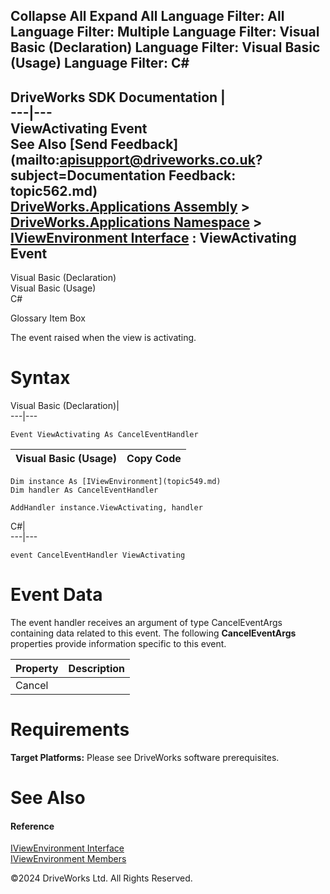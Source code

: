        

 Collapse All Expand All  Language Filter: All  Language Filter: Multiple  Language Filter: Visual Basic (Declaration) Language Filter: Visual Basic (Usage) Language Filter: C#  
---  
DriveWorks SDK Documentation  |   
---|---  
ViewActivating Event   
See Also [Send Feedback](mailto:apisupport@driveworks.co.uk?subject=Documentation Feedback: topic562.md)  
[DriveWorks.Applications Assembly](topic13.md) > [DriveWorks.Applications Namespace](topic16.md) > [IViewEnvironment Interface](topic549.md) : ViewActivating Event  
---  
  
Visual Basic (Declaration)    
Visual Basic (Usage)    
C# 

Glossary Item Box

The event raised when the view is activating. 

# Syntax

Visual Basic (Declaration)|   
---|---  
      
    
    Event ViewActivating As CancelEventHandler  
  
Visual Basic (Usage)| Copy Code  
---|---  
      
    
    Dim instance As [IViewEnvironment](topic549.md)
    Dim handler As CancelEventHandler
     
    AddHandler instance.ViewActivating, handler  
  
C#|   
---|---  
      
    
    event CancelEventHandler ViewActivating  
  
# Event Data

The event handler receives an argument of type CancelEventArgs containing data related to this event. The following **CancelEventArgs** properties provide information specific to this event.

Property| Description  
---|---  
Cancel|   
  
# Requirements

**Target Platforms:** Please see DriveWorks software prerequisites.

# See Also

#### Reference

[IViewEnvironment Interface](topic549.md)   
[IViewEnvironment Members](topic550.md)

©2024 DriveWorks Ltd. All Rights Reserved.
